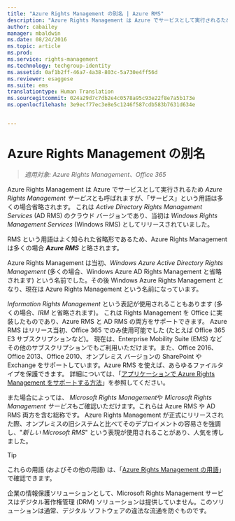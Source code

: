 ```yaml
---
title: "Azure Rights Management の別名 | Azure RMS"
description: "Azure Rights Management は Azure でサービスとして実行されるため Azure Rights Management サービスとも呼ばれますが、「サービス」という用語は多くの場合省略されます。 これは Active Directory Rights Management Services (AD RMS) のクラウド バージョンであり、当初は Windows Rights Management Services (Windows RMS) としてリリースされていました。"
author: cabailey
manager: mbaldwin
ms.date: 08/24/2016
ms.topic: article
ms.prod: 
ms.service: rights-management
ms.technology: techgroup-identity
ms.assetid: 0af1b2ff-46a7-4a38-803c-5a730e4ff56d
ms.reviewer: esaggese
ms.suite: ems
translationtype: Human Translation
ms.sourcegitcommit: 024a29d7c7db2e4c0578a95c93e22f8e7a5b173e
ms.openlocfilehash: 3e9ecf77ec3e8e5c1246f587cdb583b7631d634e


---
```



# Azure Rights Management の別名

>*適用対象: Azure Rights Management、Office 365*


Azure Rights Management は Azure でサービスとして実行されるため *Azure Rights Management サービス*とも呼ばれますが、「サービス」という用語は多くの場合省略されます。 これは *Active Directory Rights Management Services* (AD RMS) のクラウド バージョンであり、当初は *Windows Rights Management Services* (Windows RMS) としてリリースされていました。

RMS という用語はよく知られた省略形であるため、Azure Rights Management は多くの場合 ***Azure RMS*** と略されます。

Azure Rights Management は当初、*Windows Azure Active Directory Rights Management* (多くの場合、Windows Azure AD Rights Management と省略されます) という名前でした。その後 Windows Azure Rights Management となり、現在は Azure Rights Management という名前になっています。

*Information Rights Management* という表記が使用されることもあります (多くの場合、*IRM* と省略されます)。 これは Rights Management を Office に実装したものであり、Azure RMS と AD RMS の両方をサポートできます。  Azure RMS はリリース当初、Office 365 でのみ使用可能でした (たとえば Office 365 E3 サブスクリプションなど)。 現在は、Enterprise Mobility Suite (EMS) などその他のサブスクリプションでもご利用いただけます。また、Office 2016、Office 2013、Office 2010、オンプレミス バージョンの SharePoint や Exchange をサポートしています。Azure RMS を使えば、あらゆるファイルタイプを保護できます。 詳細については、「[アプリケーションで Azure Rights Management をサポートする方法](applications-support.md)」を参照してください。

また場合によっては、 *Microsoft Rights Management*や *Microsoft Rights Management サービス*もご確認いただけます。これらは Azure RMS や AD RMS 両方を含む総称です。  Azure Rights Management が正式にリリースされた際、オンプレミスの旧システムと比べてそのデプロイメントの容易さを強調し、"*新しい Microsoft RMS*" という表現が使用されることがあり、人気を博しました。

> [!TIP]
> これらの用語 (およびその他の用語) は、「[Azure Rights Management の用語](../get-started/terminology.md)」で確認できます。

企業の情報保護ソリューションとして、Microsoft Rights Management サービスはデジタル著作権管理 (DRM) ソリューションは提供していません。このソリューションは通常、デジタル ソフトウェアの違法な流通を防ぐものです。 




<!--HONumber=Aug16_HO4-->


